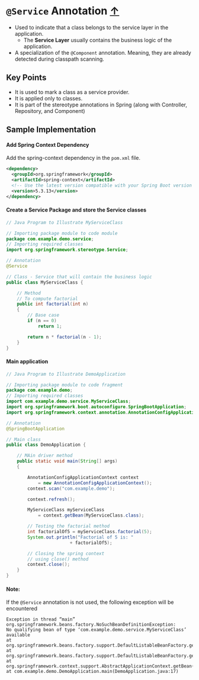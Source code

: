 # `@Service` Annotation [↑](../../../README.md#iii-spring-annotations)
- Used to indicate that a class belongs to the service layer in the application.
  - The **Service Layer** usually contains the business logic of the application.
- A specialization of the `@Component` annotation. Meaning, they are already detected during classpath scanning.

## Key Points
- It is used to mark a class as a service provider.
- It is applied only to classes.
- It is part of the stereotype annotations in Spring (along with Controller, Repository, and Component)

## Sample Implementation

#### Add Spring Context Dependency
Add the spring-context dependency in the `pom.xml` file.
```xml
<dependency>
  <groupId>org.springframework</groupId>
  <artifactId>spring-context</artifactId>
  <!-- Use the latest version compatible with your Spring Boot version -->
  <version>5.3.13</version>
</dependency>
```

#### Create a Service Package and store the Service classes

```java
// Java Program to Illustrate MyServiceClass

// Importing package module to code module
package com.example.demo.service;
// Importing required classes
import org.springframework.stereotype.Service;

// Annotation
@Service

// Class - Service that will contain the business logic
public class MyServiceClass {

	// Method
	// To compute factorial
	public int factorial(int n)
	{
		// Base case
		if (n == 0)
			return 1;

		return n * factorial(n - 1);
	}
}
```

#### Main application

```java
// Java Program to Illustrate DemoApplication

// Importing package module to code fragment
package com.example.demo;
// Importing required classes
import com.example.demo.service.MyServiceClass;
import org.springframework.boot.autoconfigure.SpringBootApplication;
import org.springframework.context.annotation.AnnotationConfigApplicationContext;

// Annotation
@SpringBootApplication

// Main class
public class DemoApplication {

	// MAin driver method
	public static void main(String[] args)
	{

		AnnotationConfigApplicationContext context
			= new AnnotationConfigApplicationContext();
		context.scan("com.example.demo");

		context.refresh();

		MyServiceClass myServiceClass
			= context.getBean(MyServiceClass.class);

		// Testing the factorial method
		int factorialOf5 = myServiceClass.factorial(5);
		System.out.println("Factorial of 5 is: "
						+ factorialOf5);

		// Closing the spring context
		// using close() method
		context.close();
	}
}
```

#### Note:
If the `@Service` annotation is not used, the following exception will be encountered

```text
Exception in thread “main” org.springframework.beans.factory.NoSuchBeanDefinitionException: 
No qualifying bean of type ‘com.example.demo.service.MyServiceClass’ available
at org.springframework.beans.factory.support.DefaultListableBeanFactory.getBean(DefaultListableBeanFactory.java:351)
at org.springframework.beans.factory.support.DefaultListableBeanFactory.getBean(DefaultListableBeanFactory.java:342)
at org.springframework.context.support.AbstractApplicationContext.getBean(AbstractApplicationContext.java:1172)
at com.example.demo.DemoApplication.main(DemoApplication.java:17)

```
